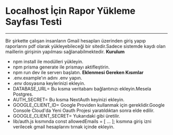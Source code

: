 # Localhost İçin Rapor Yükleme Sayfası Testi
---
Bir şirkette çalışan insanların Gmail hesapları üzerinden giriş yapıp raporlarını pdf olarak yükleyebileceği bir sitedir.Sadece sistemde kaydı olan maillerin girişinin yapılması sağlanabilmektedir.
**Kurulum**
- npm install ile modülleri yükleyin.
- npm prisma generate ile prismayı aktifleştirin.
- npm run dev ile serverı başlatın.
**Eklenmesi Gereken Kısımlar**
- .env.example'ın adını .env yapın.
- .env dosyasına keylerinizi ekleyin.
- DATABASE_URL= Bu kısma veritabanı bağlantınızı ekleyin.Mesela Postgres.
- AUTH_SECRET= Bu kısma NextAuth keyinizi ekleyin.
- GOOGLE_CLIENT_ID= Google Providerı kullanmak için gereklidir.Google Console Cloud'da Yeni Oauth Projesi yaratıldıktan sonra elde edilir.
- GOOGLE_CLIENT_SECRET= Yukarıdaki gibi üretilir.
- lib/auth.js kısmında const allowedEmails = [
    ...
  ]; kısmına giriş izni verilecek gmail hesaplarını tırnak içinde ekleyin.